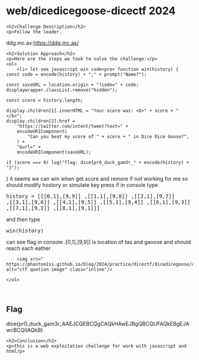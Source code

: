 <title>web/dicedicegoose-dicectf 2024</title>

<!DOCTYPE html>
<html>

<body>
    <h1>web/dicedicegoose-dicectf 2024</h1>

    <h2>Challenge Description</h2>
    <p>Follow the leader.
ddg.mc.ax:https://ddg.mc.ax/

</p>

    <h2>Solution Approach</h2>
    <p>Here are the steps we took to solve the challenge:</p>
    <ol>
        <li> let see javascript win code<pre> function win(history) {
    const code = encode(history) + ";" + prompt("Name?");

    const saveURL = location.origin + "?code=" + code;
    displaywrapper.classList.remove("hidden");

    const score = history.length;

    display.children[1].innerHTML = "Your score was: <b>" + score + "</b>";
    display.children[2].href =
        "https://twitter.com/intent/tweet?text=" +
        encodeURIComponent(
            "Can you beat my score of " + score + " in Dice Dice Goose?",
        ) +
        "&url=" +
        encodeURIComponent(saveURL);

    if (score === 9) log("flag: dice{pr0_duck_gam3r_" + encode(history) + "}");
}
</pre>
it seems we can win when get score and remore if not working for me so should modify hostory or simulate key press
if in console type <pre>history = [[[0,1],[9,9]] ,[[1,1],[9,8]] ,[[2,1],[9,7]] ,[[3,1],[9,6]] ,[[4,1],[9,5]] ,[[5,1],[9,4]] ,[[6,1],[9,3]] ,[[7,1],[9,2]] ,[[8,1],[9,1]]]</pre>
and then type <pre>win(history)</pre> can see flag in console .[0,1],[9,9]] is location of tas and gaoose and should reach each eather 

        <img src=" https://phantom1ss.github.io/blog/2024/practice/dicectf/dicedicegoose/console1.png" alt="ctf quetion image" class="inline"/>
    
    </ol>
<br>
    <h2>Flag</h2>
    <p class="flag">dice{pr0_duck_gam3r_AAEJCQEBCQgCAQkHAwEJBgQBCQUFAQkEBgEJAwcBCQIIAQkB}
</p>

    <h2>Conclusion</h2>
    <p>this is a web exploitation challenge for work with javascript and html/p>
</body>
</html>


